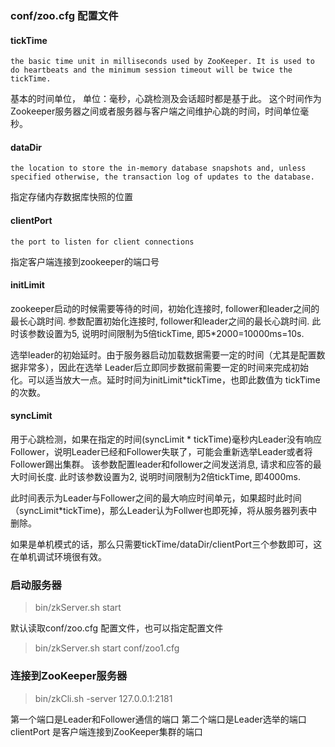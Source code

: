 ### conf/zoo.cfg 配置文件
#### tickTime 
    the basic time unit in milliseconds used by ZooKeeper. It is used to do heartbeats and the minimum session timeout will be twice the tickTime.

基本的时间单位， 单位：毫秒，心跳检测及会话超时都是基于此。
这个时间作为Zookeeper服务器之间或者服务器与客户端之间维护心跳的时间，时间单位毫秒。

#### dataDir
    the location to store the in-memory database snapshots and, unless specified otherwise, the transaction log of updates to the database.

指定存储内存数据库快照的位置

#### clientPort

    the port to listen for client connections
指定客户端连接到zookeeper的端口号

#### initLimit
zookeeper启动的时候需要等待的时间，初始化连接时, follower和leader之间的最长心跳时间.
参数配置初始化连接时, follower和leader之间的最长心跳时间. 此时该参数设置为5, 说明时间限制为5倍tickTime, 即5*2000=10000ms=10s.

选举leader的初始延时。由于服务器启动加载数据需要一定的时间（尤其是配置数据非常多），因此在选举 Leader后立即同步数据前需要一定的时间来完成初始化。可以适当放大一点。延时时间为initLimit*tickTime，也即此数值为 tickTime的次数。

#### syncLimit

用于心跳检测，如果在指定的时间(syncLimit * tickTime)毫秒内Leader没有响应Follower，说明Leader已经和Follower失联了，可能会重新选举Leader或者将Follower踢出集群。
该参数配置leader和follower之间发送消息, 请求和应答的最大时间长度. 此时该参数设置为2, 说明时间限制为2倍tickTime, 即4000ms.


此时间表示为Leader与Follower之间的最大响应时间单元，如果超时此时间（syncLimit*tickTime)，那么Leader认为Follwer也即死掉，将从服务器列表中删除。

如果是单机模式的话，那么只需要tickTime/dataDir/clientPort三个参数即可，这在单机调试环境很有效。

### 启动服务器

> bin/zkServer.sh start

默认读取conf/zoo.cfg 配置文件，也可以指定配置文件
    
> bin/zkServer.sh start conf/zoo1.cfg


### 连接到ZooKeeper服务器

> bin/zkCli.sh -server 127.0.0.1:2181

第一个端口是Leader和Follower通信的端口
第二个端口是Leader选举的端口
clientPort 是客户端连接到ZooKeeper集群的端口







